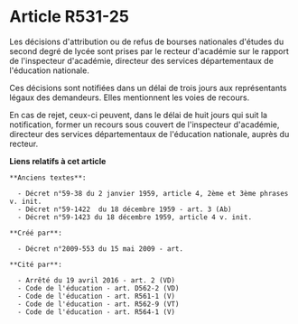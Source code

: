 # Article R531-25

Les décisions d'attribution ou de refus de bourses nationales d'études du second degré de lycée sont prises par le recteur
d'académie sur le rapport de l'inspecteur d'académie, directeur des services départementaux de l'éducation nationale.

Ces décisions sont notifiées dans un délai de trois jours aux représentants légaux des demandeurs. Elles mentionnent les
voies de recours.

En cas de rejet, ceux-ci peuvent, dans le délai de huit jours qui suit la notification, former un recours sous couvert de
l'inspecteur d'académie, directeur des services départementaux de l'éducation nationale, auprès du recteur.

**Liens relatifs à cet article**

	**Anciens textes**:

	  - Décret n°59-38 du 2 janvier 1959, article 4, 2ème et 3ème phrases v. init.
	  - Décret n°59-1422  du 18 décembre 1959 - art. 3 (Ab)
	  - Décret n°59-1423 du 18 décembre 1959, article 4 v. init.

	**Créé par**:

	  - Décret n°2009-553 du 15 mai 2009 - art.

	**Cité par**:

	  - Arrêté du 19 avril 2016 - art. 2 (VD)
	  - Code de l'éducation - art. D562-2 (VD)
	  - Code de l'éducation - art. R561-1 (V)
	  - Code de l'éducation - art. R562-9 (VT)
	  - Code de l'éducation - art. R564-1 (V)
